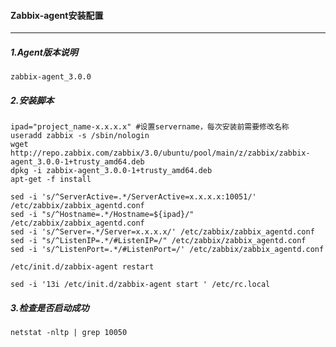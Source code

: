 #### Zabbix-agent安装配置
---
##### 1.Agent版本说明
	zabbix-agent_3.0.0

##### 2.安装脚本
```
ipad="project_name-x.x.x.x"	#设置servername，每次安装前需要修改名称
useradd zabbix -s /sbin/nologin
wget http://repo.zabbix.com/zabbix/3.0/ubuntu/pool/main/z/zabbix/zabbix-agent_3.0.0-1+trusty_amd64.deb
dpkg -i zabbix-agent_3.0.0-1+trusty_amd64.deb
apt-get -f install

sed -i 's/^ServerActive=.*/ServerActive=x.x.x.x:10051/' /etc/zabbix/zabbix_agentd.conf
sed -i "s/^Hostname=.*/Hostname=${ipad}/" /etc/zabbix/zabbix_agentd.conf
sed -i 's/^Server=.*/Server=x.x.x.x/' /etc/zabbix/zabbix_agentd.conf
sed -i "s/^ListenIP=.*/#ListenIP=/" /etc/zabbix/zabbix_agentd.conf
sed -i 's/^ListenPort=.*/#ListenPort=/' /etc/zabbix/zabbix_agentd.conf

/etc/init.d/zabbix-agent restart

sed -i '13i /etc/init.d/zabbix-agent start ' /etc/rc.local

```
##### 3.检查是否启动成功
	netstat -nltp | grep 10050